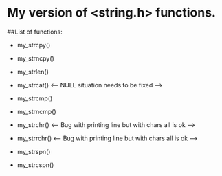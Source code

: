 # My version of <string.h> functions.

##List of functions:
-  my_strcpy()
- my_strncpy()

-  my_strlen()

-  my_strcat() <-- NULL situation needs to be fixed -->

-  my_strcmp()
- my_strncmp()

-  my_strchr() <-- Bug with printing line but with chars all is ok -->
- my_strrchr() <-- Bug with printing line but with chars all is ok -->

-  my_strspn()
- my_strcspn()
